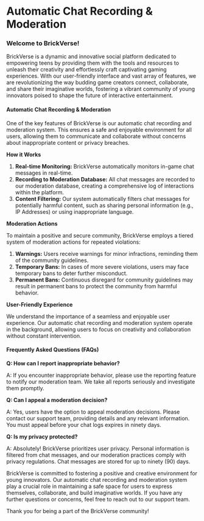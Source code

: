 # Automatic Chat Recording & Moderation

### Welcome to BrickVerse!

BrickVerse is a dynamic and innovative social platform dedicated to empowering teens by providing them with the tools and resources to unleash their creativity and effortlessly craft captivating gaming experiences. With our user-friendly interface and vast array of features, we are revolutionizing the way budding game creators connect, collaborate, and share their imaginative worlds, fostering a vibrant community of young innovators poised to shape the future of interactive entertainment.

#### Automatic Chat Recording & Moderation

One of the key features of BrickVerse is our automatic chat recording and moderation system. This ensures a safe and enjoyable environment for all users, allowing them to communicate and collaborate without concerns about inappropriate content or privacy breaches.

**How it Works**

1. **Real-time Monitoring:** BrickVerse automatically monitors in-game chat messages in real-time.
2. **Recording to Moderation Database:** All chat messages are recorded to our moderation database, creating a comprehensive log of interactions within the platform.
3. **Content Filtering:** Our system automatically filters chat messages for potentially harmful content, such as sharing personal information (e.g., IP Addresses) or using inappropriate language.

**Moderation Actions**

To maintain a positive and secure community, BrickVerse employs a tiered system of moderation actions for repeated violations:

1. **Warnings:** Users receive warnings for minor infractions, reminding them of the community guidelines.
2. **Temporary Bans:** In cases of more severe violations, users may face temporary bans to deter further misconduct.
3. **Permanent Bans:** Continuous disregard for community guidelines may result in permanent bans to protect the community from harmful behavior.

**User-Friendly Experience**

We understand the importance of a seamless and enjoyable user experience. Our automatic chat recording and moderation system operate in the background, allowing users to focus on creativity and collaboration without constant intervention.

#### Frequently Asked Questions (FAQs)

**Q: How can I report inappropriate behavior?**

A: If you encounter inappropriate behavior, please use the reporting feature to notify our moderation team. We take all reports seriously and investigate them promptly.

**Q: Can I appeal a moderation decision?**

A: Yes, users have the option to appeal moderation decisions. Please contact our support team, providing details and any relevant information. You must appeal before your chat logs expires in ninety days.

**Q: Is my privacy protected?**

A: Absolutely! BrickVerse prioritizes user privacy. Personal information is filtered from chat messages, and our moderation practices comply with privacy regulations. Chat messages are stored for up to ninety (90) days.

BrickVerse is committed to fostering a positive and creative environment for young innovators. Our automatic chat recording and moderation system play a crucial role in maintaining a safe space for users to express themselves, collaborate, and build imaginative worlds. If you have any further questions or concerns, feel free to reach out to our support team.

Thank you for being a part of the BrickVerse community!

